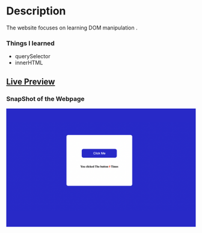 # Description
The website focuses on learning DOM manipulation .

### Things I learned

- querySelector
- innerHTML

## [Live Preview](https://click-counters.netlify.app/)

### SnapShot of the Webpage

![StreetStyle](./Image/Clicked_Me.png)
